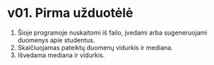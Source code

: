 # v01. Pirma užduotėlė
1. Šioje programoje nuskaitomi iš failo, įvedami arba sugeneruojami duomenys apie studentus.
2. Skaičiuojamas pateiktų duomenų vidurkis ir mediana.
3. Išvedama mediana ir vidurkis.
